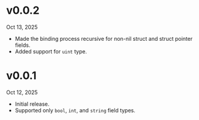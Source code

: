 v0.0.2
======
Oct 13, 2025

- Made the binding process recursive for non-nil struct and struct pointer fields.
- Added support for `uint` type.

v0.0.1
======
Oct 12, 2025

- Initial release.
- Supported only `bool`, `int`, and `string` field types.
